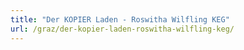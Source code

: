 ```yaml
---
title: "Der KOPIER Laden - Roswitha Wilfling KEG"
url: /graz/der-kopier-laden-roswitha-wilfling-keg/
---
```

